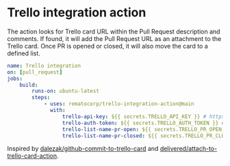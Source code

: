 # Trello integration action

The action looks for Trello card URL within the Pull Request description and comments. If found, it will add the Pull Request URL as an attachment to the Trello card. Once PR is opened or closed, it will also move the card to a defined list.

```yaml
name: Trello integration
on: [pull_request]
jobs:
    build:
        runs-on: ubuntu-latest
        steps:
            - uses: rematocorp/trello-integration-action@main
              with:
                  trello-api-key: ${{ secrets.TRELLO_API_KEY }} # https://trello.com/app-key
                  trello-auth-token: ${{ secrets.TRELLO_AUTH_TOKEN }} # https://trello.com/app-key then click generate a token
                  trello-list-name-pr-open: ${{ secrets.TRELLO_PR_OPEN_LIST_ID }} # Trello list ID for open pull request, visit a board then append .json to url to find id
                  trello-list-name-pr-closed: ${{ secrets.TRELLO_PR_CLOSED_LIST_ID }} # Trello list ID for closed pull request, visit a board then append .json to url to find id
```

Inspired by [dalezak/github-commit-to-trello-card](https://github.com/dalezak/github-commit-to-trello-card) and [delivered/attach-to-trello-card-action](https://github.com/delivered/attach-to-trello-card-action).

